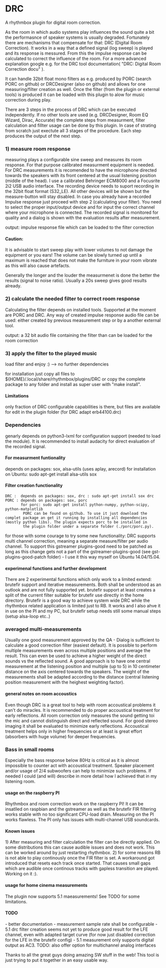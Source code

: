 DRC
============

A rhythmbox plugin for digital room correction.

As the room in which audio systems play influences the sound quite a bit the performasnce of speaker systems is usually degraded. Fortunately there are mechanisms that compensate for that: DRC (Digital Room Correction). It works in a way that a defined signal (log sweep) is played and its response is messured. From this the impulse response can be calculated to correct the influence of the room.
For a more advanced explanation google e.g. for the DRC tool documentation( "DRC: Digital Room Correction docu" ).

It can handle 32bit float mono filters as e.g. produced by PORC (search PORC on github) or DRCDesigner (also on github) and allows for one measuring/filter creation as well. Once the filter (from the plugin or external tools) is produced it can be loaded with this plugin to alow for music correction during play.

There are 3 steps in the process of DRC which can be executed independently. If no other tools are used (e.g. DRCDesigner, Room EQ Wizard, Dirac, Accurate) the complete steps from measurment, filter calculation and fillter usage can be done by this plugin.
In case of strating from scratch just exectute all 3 stages of the procedure. Each step produces the output of the next step.

<h3>1) measure room response</h3>

measuring plays a configurable sine sweep and measures its room response. For that purpose calibrated measurment equipment is needed. For DRC measurements it is recomended to have the microphone directed towards the speakers with its front centered at the usual listening position (middle of the head). I use a calibrated Behringer ECM8000 and a Focusrite 2i2 USB audio interface. The recording device needs to suport recording in the 32bit float format (S32_LE). All other devices will be shown but the measure-button will stay disabled. In case you already have a recorded Impulse response just proceed with step 2 (calculating your filter).
You need to select the proper input/output device and for input the correct channel where your microphone is connected. The recorded signal is monitored for quality and a dialog is shown with the evaluation results after measurement.

output: impulse response file which can be loaded to the filter correction

<h4>Caution:</h4>

It is advisable to start sweep play with lower volumes to not damage the equipment or you ears! The volume can be slowly turned up until a maximum is reached that does not make the furniture in your room vibrate as this will also cause artefacts.

Generally the longer and the louder the measurmenet is done the better the results (signal to noise ratio). Usually a 20s sweep gives good results already.

<h3>2) calculate the needed filter to correct room response </h3>

Calculating the filter depends on installed tools. Supported at the moment are PORC and DRC. Any way of created impulse response audio file can be used: either created by previous measurement step or by a another external tool.

output: a 32 bit audio file containing the filter than can be loaded for the room correction

<h3>3) apply the filter to the played music</h3>

load filter and enjoy :) --> no further dependencies

for installation just copy all files to ${HOME}/.local/share/rhythmbox/plugins/DRC or copy the complete package to any folder and install as super user with "make install".

<h4>Limitations</h4>

only fraction of DRC configurable capabilities is there, but files are available for edit in the plugin folder (for DRC adapt erb44100.drc)
		
<h3>Dependencies</h3>
genarly depends on python3-lxml for configuration support (needed to load the module). It is recommended to install audacity for direct evaluation of the recorded signal.
<h4>For measurment funtionality</h4>

depends on packages: sox, alsa-utils (uses aplay, arecord)
for installation on Ubuntu: sudo apt-get install alsa-utils sox
    
<h4>Filter creation functionality</h4>

	DRC :  depends on packages: sox, drc : sudo apt-get install sox drc
	PORC : depends on packages: sox, porc
	       for porc: sudo apt-get install python-numpy, python-scipy, python-matplotlib
            PORC can be found on github. To use it just download the complet package an get it running by installing all dependencies (mostly python libs). The plugin expects porc to be installed in
            the plugin folder under a separate folder (./porc/porc.py).

for those with some courage to try some new functionality: DRC supports multi channel correction, meaning a separate measure/filter per audio channel. To support this gstreamer plugins-good need to be patched as long as this change gets not a part of the gstreamer-plugins-good (see gst-plugins-good-patch folder) - I use it this way myself on Ubuntu 14.04/15.04.

<h4>experimenal functions and further development</h4>
There are 2 experimental functions which only work to a limited extend: brutefir support and iterative measurements. Both shall be understood as an outlook and are not fully supported yet. brutefir support at least creates a split of the current filter suitable for brutefir use directly in the home directory. Brutefir is a good way to achieve system wide DRC while the rhythmbox related application is limited just to RB. It works and I also ahve it in use on the PI and my PC, but brutefir setup needs still some manual steps (setup alsa-loop etc..)
<h3>averaged multi-measurements</h3>
Usually one good measurement approved by the QA - Dialog is sufficient to calculate a good correction filter (easiest default). It is possible to perform multiple measurements even across multiple positions and average the result. This can even be used to achieve a higher weight of the direct sounds vs the reflected sound. A good approach is to have one central measurement at the  listening position and multiple (up to 5) in 10 centimeter distance on the axis centered towards the speakers. The weight of the measurements shall be adapted according to the distance (central listening position measurement with the heighest weighting factor).

<h4>general notes on room accoustics</h4>
Even though DRC is a great tool to help with room accoustical problems it can't do miracles. It is recommended to do proper accoustical treatment for early reflections. All room correction only measures the sound getting toi the mic and cannot distinguish direct and reflected sound. For good stereo imaging it shall be evaluated to minimize early reflections. Accoustical treatment helps only in higher frequencies or at least is great effort (absorbers with huge volume) for deeper frequencies.

<h3>Bass in small rooms</h3>
Especially the bass response below 80Hz is critical as it is almost impossible to counter act with accoustical treatment. Speaker placement and/or usage of 2/4 subwoofers can help to minimize such problems. If needed I could (and will) describe in more detail how I achieved that in my listening room.

<h4>usage on the raspberry PI</h4>
Rhythmbox and room correction work on the raspberry PI! It can be insatlled on raspbian and the gstreamer as well as the brutefir FIR filtering works stable with no too significant CPU-load drain. Measuring on the PI works flawless. The PI only has issues with multi-channel USB soundcards.

<h4>Known issues</h4>
1) After measuring and filter calculation the filter can be directly applied. On some distributions this can cause audible issues and does not work. This can be worked around by just restarting rhythmbox.
2) for some reasons RB is not able to play continously once the FIR filter is set. A workaround got introduced that resets each track once started. That causes small gaps which are audible once continous tracks with gapless transition are played. Working on it :).

<h4>usage for home cinema measurements</h4>
The plugin now supports 5.1 maeasurements! See TODO for some limitations. 

<h4>TODO</h4>
- better documentation
- measurement sample rate shall be configurable
- 5.1 drc filter creation seems not yet to produce good result for the LFE channel, even with adapted target curve (for now just disabled correction for the LFE in the brutefir config)
- 5.1 measurement only supports digital output as AC3. TODO: also offer option for multichannel analog interfaces

Thanks to all the great guys doing amazing SW stuff in the web! This tool is just trying to put it together in an easy usable way.
